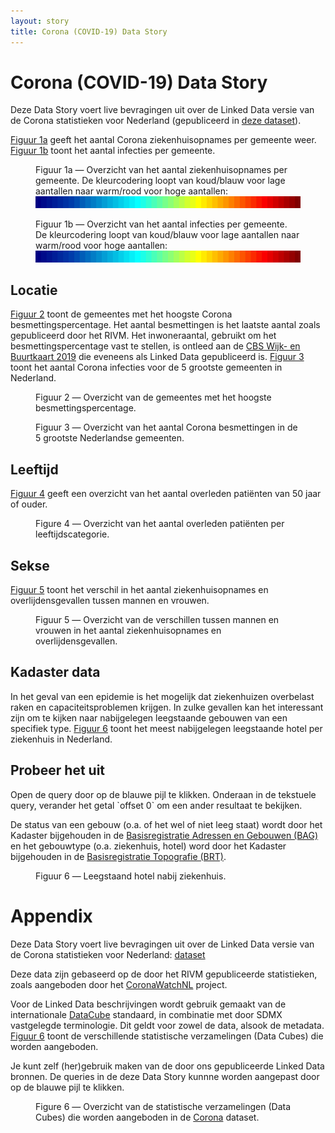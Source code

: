 ```yaml
---
layout: story
title: Corona (COVID-19) Data Story
---
```


# Corona (COVID-19) Data Story

Deze Data Story voert live bevragingen uit over de Linked Data versie van de Corona statistieken voor Nederland (gepubliceerd in [deze dataset](https://data.labs.kadaster.nl/rivm/covid-19)).

[Figuur 1a](#kaart-a) geeft het aantal Corona ziekenhuisopnames per gemeente weer.  [Figuur 1b](#kaart-b) toont het aantal infecties per gemeente.
<!--
Hier wordt het aantal in het ziekenhuis opgenomen patiënten weegegeven per gemeente waar de patiënten woonachtig zijn.
-->

<figure id="kaart-a">
  <query data-config-ref="https://data.labs.kadaster.nl/rivm/-/queries/covid19-ziekenhuisopnames-kaart">
  </query>
  <figcaption>
    Figuur 1a ― Overzicht van het aantal ziekenhuisopnames per gemeente.  De kleurcodering loopt van koud/blauw voor lage aantallen naar warm/rood voor hoge aantallen: <img src="/assets/images/jet.png">
  </figcaption>
</figure>

<figure id="kaart-b">
  <query data-config-ref="https://data.labs.kadaster.nl/rivm/-/queries/covid19-infecties-kaart">
  </query>
  <figcaption>
    Figuur 1b ― Overzicht van het aantal infecties per gemeente.  De kleurcodering loopt van koud/blauw voor lage aantallen naar warm/rood voor hoge aantallen: <img src="/assets/images/jet.png">
  </figcaption>
</figure>

## Locatie

[Figuur 2](#besmettingspercentage) toont de gemeentes met het hoogste Corona besmettingspercentage.  Het aantal besmettingen is het laatste aantal zoals gepubliceerd door het RIVM.  Het inwoneraantal, gebruikt om het besmettingspercentage vast te stellen, is ontleed aan de [CBS Wijk- en Buurtkaart 2019](https://data.labs.kadaster.nl/cbs/wbk) die eveneens als Linked Data gepubliceerd is.  [Figuur 3](#grootste-gemeenten) toont het aantal Corona infecties voor de 5 grootste gemeenten in Nederland.

<figure id="besmettingspercentage">
  <query data-config-ref="https://data.labs.kadaster.nl/rivm/-/queries/covid19-besmettingspercentage">
  </query>
  <figcaption>
    Figuur 2 ― Overzicht van de gemeentes met het hoogste besmettingspercentage.
  </figcaption>
</figure>

<figure id="grootste-gemeenten">
  <query data-config-ref="https://data.labs.kadaster.nl/rivm/-/queries/covid19-grootste-gemeenten">
  </query>
  <figcaption>
    Figuur 3 ― Overzicht van het aantal Corona besmettingen in de 5 grootste Nederlandse gemeenten.
  </figcaption>
</figure>

## Leeftijd

[Figuur 4](#leeftijd) geeft een overzicht van het aantal overleden patiënten van 50 jaar of ouder.

<figure id="covid19-leeftijd-gebaseerd">
  <query data-config-ref="https://data.labs.kadaster.nl/rivm/-/queries/covid19-leeftijd">
  </query>
  <figcaption>
    Figure 4 ― Overzicht van het aantal overleden patiënten per leeftijdscategorie.
  </figcaption>
</figure>

## Sekse

[Figuur 5](#sekse) toont het verschil in het aantal ziekenhuisopnames en overlijdensgevallen tussen mannen en vrouwen.

<figure>
  <query data-config-ref="https://data.labs.kadaster.nl/rivm/-/queries/covid19-sekse">
  </query>
  <figcaption>
    Figuur 5 ― Overzicht van de verschillen tussen mannen en vrouwen in het aantal ziekenhuisopnames en overlijdensgevallen.
  </figcaption>
</figure>

## Kadaster data

In het geval van een epidemie is het mogelijk dat ziekenhuizen overbelast raken en capaciteitsproblemen krijgen.  In zulke gevallen kan het interessant zijn om te kijken naar nabijgelegen leegstaande gebouwen van een specifiek type.  [Figuur 6](#leegstaand-hotel-nabij-ziekenhuis) toont het meest nabijgelegen leegstaande hotel per ziekenhuis in Nederland.

<div class="textbox">
  <h2>Probeer het uit</h2>
  <p>Open de query door op de blauwe pijl te klikken.  Onderaan in de tekstuele query, verander het getal `offset 0` om een ander resultaat te bekijken.</p>
</div>

De status van een gebouw (o.a. of het wel of niet leeg staat) wordt door het Kadaster bijgehouden in de [Basisregistratie Adressen en Gebouwen (BAG)](https://data.labs.kadaster.nl/kadaster/bag) en het gebouwtype (o.a. ziekenhuis, hotel) word door het Kadaster bijgehouden in de [Basisregistratie Topografie (BRT)](https://data.labs.kadaster.nl/kadaster/brt).

<figure id="leegstaand-hotel-nabij-ziekenhuis">
  <query data-config-ref="https://data.labs.kadaster.nl/wouter/-/queries/leegstaande-hotels-nabij-ziekenhuizen">
  </query>
  <figcaption>
    Figuur 6 ― Leegstaand hotel nabij ziekenhuis.
  </figcaption>
</figure>

# Appendix

Deze Data Story voert live bevragingen uit over de Linked Data versie van de Corona statistieken voor Nederland: [dataset](https://data.labs.kadaster.nl/rivm/covid-19)

Deze data zijn gebaseerd op de door het RIVM gepubliceerde statistieken, zoals aangeboden door het [CoronaWatchNL](https://github.com/J535D165/CoronaWatchNL) project.

Voor de Linked Data beschrijvingen wordt gebruik gemaakt van de internationale [DataCube](https://www.w3.org/TR/vocab-data-cube) standaard, in combinatie met door SDMX vastgelegde terminologie.  Dit geldt voor zowel de data, alsook de metadata.  [Figuur 6](#overzicht) toont de verschillende statistische verzamelingen (Data Cubes) die worden aangeboden.

Je kunt zelf (her)gebruik maken van de door ons gepubliceerde Linked Data bronnen.  De queries in de deze Data Story kunnne worden aangepast door op de blauwe pijl te klikken.

<figure id="overzicht">
  <query data-config-ref="https://data.labs.kadaster.nl/rivm/-/queries/covid-19-overzicht">
  </query>
  <figcaption>
    Figure 6 ― Overzicht van de statistische verzamelingen (Data Cubes) die worden aangeboden in de <a href="https://data.labs.kadaster.nl/rivm/covid-19" target="_blank">Corona</a> dataset.
  </figcaption>
</figure>

